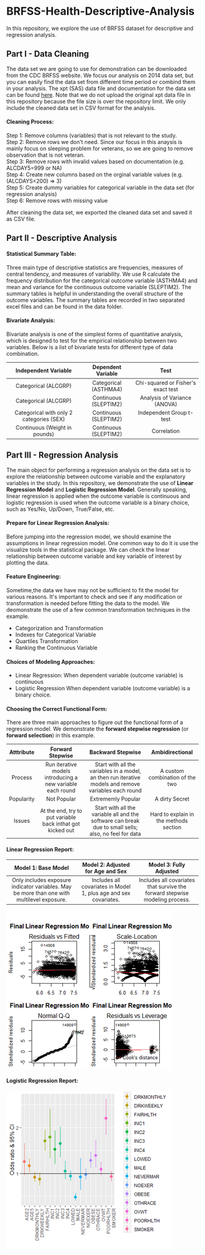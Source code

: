 # BRFSS-Health-Descriptive-Analysis
In this repository, we explore the use of BRFSS dataset for descriptive and regression analysis.

## Part I - Data Cleaning
The data set we are going to use for demonstration can be downloaded from the CDC BRFSS website. We focus our analysis on 2014 data set, but you can easily find the data set from different time period or combind them in your analysis.  The xpt (SAS) data file and documentation for the data set can be found [here](https://www.cdc.gov/brfss/smart/smart_2014.html).  Note that we do not upload the original xpt data file in this repository because the file size is over the repository limit. We only include the cleaned data set in CSV format for the analysis.

#### Cleaning Process:
Step 1: Remove columns (variables) that is not relevant to the study.  
Step 2: Remove rows we don't need. Since our focus in this anaysis is mainly focus on sleeping problem for veterans, so we are going to remove observation that is not veteran.  
Step 3: Remove rows with invalid values based on documentation (e.g. ALCDAY5=999 or NA)  
Step 4: Create new columns based on the orginal variable values (e.g. (ALCDAYS<200) => 3)  
Step 5: Create dummy variables for categorical variable in the data set (for regression analysis)  
Step 6: Remove rows with missing value  

After cleaning the data set, we exported the cleaned data set and saved it as CSV file.

## Part II - Descriptive Analysis

#### Statistical Summary Table:
Three main type of descriptive statistics are frequencies, measures of central tendency, and measures of variability. We use R calculate the frequency distribution for the categorical outcome variable (ASTHMA4) and mean and variance for the continuous outcome variable (SLEPTIM2). The summary tables is helpful in understanding the overall structure of the outcome variables. The summary tables are recorded in two separated excel files and can be found in the data folder.

#### Bivariate Analysis:
Bivariate analysis is one of the simplest forms of quantitative analysis, which is designed to test for the empirical relationship between two variables. Below is a list of bivariate tests for different type of data combination.

|  Independent Variable  |  Dependent Variable  |  Test  |
|  :---:  |  :---:  |  :---:  |
|  Categorical (ALCGRP)  |  Categorical (ASTHMA4)  |  Chi-squared or Fisher's exact test  |
|  Categorical (ALCGRP)  |  Continuous (SLEPTIM2)  |  Analysis of Variance (ANOVA)  |
|  Categorical with only 2 categories (SEX)  |  Continuous (SLEPTIM2)  |  Independent Group t-test  |
|  Continuous (Weight in pounds)  |  Continuous (SLEPTIM2)  |  Correlation  |

## Part III - Regression Analysis
The main object for performing a regression analysis on the data set is to explore the relationship between outcome variable and the explanatory variables in the study. In this repository, we demonstrate the use of **Linear Regression Model** and **Logistic Regression Model**. Generally speaking, linear regression is applied when the outcome variable is continuous and logistic regression is used when the outcome variable is a binary choice, such as Yes/No, Up/Down, True/False, etc.

#### Prepare for Linear Regression Analysis:
Before jumping into the regression model, we should examine the assumptions in linear regression model.  One common way to do it is use the visualize tools in the statistical package.  We can check the linear relationship between outcome variable and key variable of interest by plotting the data.
 
#### Feature Engineering:
Sometime,the data we have may not be sufficient to fit the model for various reasons. It's important to check and see if any modification or transformation is needed before fitting the data to the model. We deomonstrate the use of a few common transformation techniques in the example.
- Categorization and Transformation
- Indexes for Categorical Variable
- Quartiles Transformation
- Ranking the Continuous Variable

#### Choices of Modeling Approaches:
- Linear Regression: When dependent variable (outcome variable) is continuous
- Logistic Regression When dependent variable (outcome variable) is a binary choice.

#### Choosing the Correct Functional Form:
There are three main approaches to figure out the functional form of a regression model. We demonstrate the **forward stepwise regression** (or **forward selection**) in this example.

|  Atttribute  |  Forward Stepwise  |  Backward Stepwise |  Ambidirectional  |
|  :---:  |  :---:  |  :---:  |  :---:  |
|  Process  |  Run iterative models introducing a new variable each round  |  Start with all the variables in a model, an then run iterative models and remove variables each round  |  A custom combination of the two  |
|  Popularity  |  Not Popular  |  Extrememly Popular  |  A dirty Secret  |
|  Issues  |  At the end, try to put variable back inthat got kicked out  |  Start with all the variable all and the software can break due to small sells; also, no feel for data  |  Hard to explain in the methods section  |

#### Linear Regression Report:

|  Model 1: Base Model  |  Model 2: Adjusted for Age and Sex  |  Model 3: Fully Adjusted  |
|  :---:  |  :---:  |  :---:  |
|  Only includes exposure indicator variables. May be more than one with multilevel exposure.  |  Includes all covariates in Model 1, plus age and sex covariates.  |  Includes all covariates that survive the forward stepwise modeling process.  |


![linear](image/LinearReg.png)

#### Logistic Regression Report:

![logit](image/LogisticReg.png)
